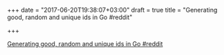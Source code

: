 +++
date = "2017-06-20T19:38:07+03:00"
draft = true
title = "Generating good, random and unique ids in Go  #reddit"

+++

<p><a href="https://t.co/3972F9Xywh">Generating good, random and unique ids in Go  #reddit</a></p>